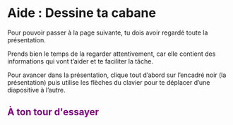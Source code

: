 # Aide : Dessine ta cabane
Pour pouvoir passer à la page suivante, tu dois avoir regardé toute la présentation.<br>

Prends bien le temps de la regarder attentivement, car elle contient des informations qui vont t’aider et te faciliter la tâche.<br>

Pour avancer dans la présentation, clique tout d’abord sur l’encadré noir (la présentation) puis utilise les flèches du clavier pour te déplacer d’une diapositive à l’autre.<br>

## <span style="color: #800080">À ton tour d'essayer</span>
